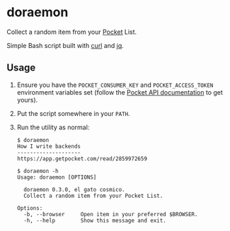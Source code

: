 # doraemon

Collect a random item from your [Pocket](https://getpocket.com) List.

Simple Bash script built with [curl](https://curl.haxx.se/) and
[jq](https://stedolan.github.io/jq/).

## Usage

1. Ensure you have the `POCKET_CONSUMER_KEY` and `POCKET_ACCESS_TOKEN`
   environment variables set (follow the
   [Pocket API documentation](https://getpocket.com/developer/)
   to get yours).

2. Put the script somewhere in your `PATH`.

3. Run the utility as normal:

   ```console
   $ doraemon
   How I write backends
   --------------------
   https://app.getpocket.com/read/2859972659

   $ doraemon -h
   Usage: doraemon [OPTIONS]

     doraemon 0.3.0, el gato cosmico.
     Collect a random item from your Pocket List.

   Options:
     -b, --browser     Open item in your preferred $BROWSER.
     -h, --help        Show this message and exit.
   ```
